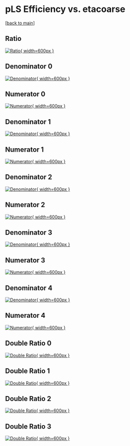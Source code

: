 # pLS Efficiency vs. etacoarse

[[back to main](./)]



## Ratio

[![Ratio](../mtv/var/pLS_xtr_11_0_eff_etacoarse.png){ width=600px }](../mtv/var/pLS_xtr_11_0_eff_etacoarse.pdf)

## Denominator 0

[![Denominator](../mtv/den/pLS_xtr_11_0_eff_etacoarse_den0.png){ width=600px }](../mtv/den/pLS_xtr_11_0_eff_etacoarse_den0.pdf)

## Numerator 0

[![Numerator](../mtv/num/pLS_xtr_11_0_eff_etacoarse_num0.png){ width=600px }](../mtv/num/pLS_xtr_11_0_eff_etacoarse_num0.pdf)

## Denominator 1

[![Denominator](../mtv/den/pLS_xtr_11_0_eff_etacoarse_den1.png){ width=600px }](../mtv/den/pLS_xtr_11_0_eff_etacoarse_den1.pdf)

## Numerator 1

[![Numerator](../mtv/num/pLS_xtr_11_0_eff_etacoarse_num1.png){ width=600px }](../mtv/num/pLS_xtr_11_0_eff_etacoarse_num1.pdf)

## Denominator 2

[![Denominator](../mtv/den/pLS_xtr_11_0_eff_etacoarse_den2.png){ width=600px }](../mtv/den/pLS_xtr_11_0_eff_etacoarse_den2.pdf)

## Numerator 2

[![Numerator](../mtv/num/pLS_xtr_11_0_eff_etacoarse_num2.png){ width=600px }](../mtv/num/pLS_xtr_11_0_eff_etacoarse_num2.pdf)

## Denominator 3

[![Denominator](../mtv/den/pLS_xtr_11_0_eff_etacoarse_den3.png){ width=600px }](../mtv/den/pLS_xtr_11_0_eff_etacoarse_den3.pdf)

## Numerator 3

[![Numerator](../mtv/num/pLS_xtr_11_0_eff_etacoarse_num3.png){ width=600px }](../mtv/num/pLS_xtr_11_0_eff_etacoarse_num3.pdf)

## Denominator 4

[![Denominator](../mtv/den/pLS_xtr_11_0_eff_etacoarse_den4.png){ width=600px }](../mtv/den/pLS_xtr_11_0_eff_etacoarse_den4.pdf)

## Numerator 4

[![Numerator](../mtv/num/pLS_xtr_11_0_eff_etacoarse_num4.png){ width=600px }](../mtv/num/pLS_xtr_11_0_eff_etacoarse_num4.pdf)

## Double Ratio 0

[![Double Ratio](../mtv/ratio/pLS_xtr_11_0_eff_etacoarse_ratio0.png){ width=600px }](../mtv/ratio/pLS_xtr_11_0_eff_etacoarse_ratio0.pdf)

## Double Ratio 1

[![Double Ratio](../mtv/ratio/pLS_xtr_11_0_eff_etacoarse_ratio1.png){ width=600px }](../mtv/ratio/pLS_xtr_11_0_eff_etacoarse_ratio1.pdf)

## Double Ratio 2

[![Double Ratio](../mtv/ratio/pLS_xtr_11_0_eff_etacoarse_ratio2.png){ width=600px }](../mtv/ratio/pLS_xtr_11_0_eff_etacoarse_ratio2.pdf)

## Double Ratio 3

[![Double Ratio](../mtv/ratio/pLS_xtr_11_0_eff_etacoarse_ratio3.png){ width=600px }](../mtv/ratio/pLS_xtr_11_0_eff_etacoarse_ratio3.pdf)


